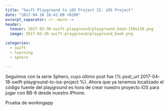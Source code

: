 ```yaml
---
title: "Swift Playground to iOS Project II: iOS Project"
date: "2017-04-18 16:42:08 +0200"
excerpt_separator: <!--more-->
header:
  teaser: 2017-03-30-swift-playground/playground_book-150x150.png
  image: 2017-03-30-swift-playground/playground_book.png

categories:
  - swift
  - learning
  - sphero

---
```


Seguimos con la serie Sphero, cuyo último post fue {% post_url 2017-04-18-swift-playground-to-ios-project %}. Ahora que ya tenemos localizado el código fuente del playground es hora de crear nuestro proyecto iOS para jugar con BB-8 desde nuestro iPhone.

<!--more-->


Prueba de workingapp 